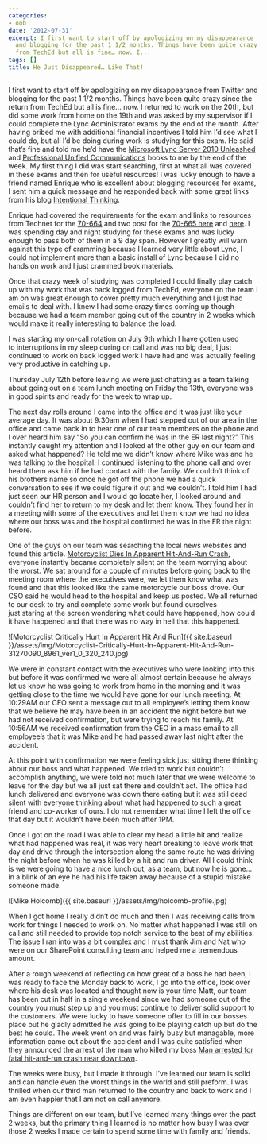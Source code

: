 ```yaml
---
categories:
- oob
date: '2012-07-31'
excerpt: I first want to start off by apologizing on my disappearance from Twitter
  and blogging for the past 1 1/2 months. Things have been quite crazy since the return
  from TechEd but all is fine… now. I...
tags: []
title: He Just Disappeared… Like That!
---
```


I first want to start off by apologizing on my disappearance from Twitter and blogging for the past 1 1/2 months. Things have been quite crazy since the return from TechEd but all is fine… now. I returned to work on the 20th, but did some work from home on the 19th and was asked by my supervisor if I could complete the Lync Administrator exams by the end of the month. After having bribed me with additional financial incentives I told him I’d see what I could do, but all I’d be doing during work is studying for this exam. He said that’s fine and told me he’d have the [Microsoft Lync Server 2010 Unleashed](http://www.amazon.com/gp/product/0672330342/ref=as_li_qf_sp_asin_tl?ie=UTF8&camp=1789&creative=9325&creativeASIN=0672330342&linkCode=as2&tag=mattblogsit-20) and [Professional Unified Communications](http://www.amazon.com/gp/product/0470939036/ref=as_li_qf_sp_asin_tl?ie=UTF8&camp=1789&creative=9325&creativeASIN=0470939036&linkCode=as2&tag=mattblogsit-20) books to me by the end of the week. My first thing I did was start searching, first at what all was covered in these exams and then for useful resources! I was lucky enough to have a friend named Enrique who is excellent about blogging resources for exams, I sent him a quick message and he responded back with some great links from his blog [Intentional Thinking](http://blog.enriquelima.com/).

Enrique had covered the requirements for the exam and links to resources from Technet for the [70-664](http://blog.enriquelima.com/2001/01/01/unofficial-prep-guide-for-ts-microsoft-lync-server-2010-configuring-70-664/) and two post for the [70-665 here](http://blog.enriquelima.com/2001/01/01/unofficial-prep-guide-for-pro-microsoft-lync-server-2010-administrator-70-665-part-1-of-2/) and [here](http://blog.enriquelima.com/2001/01/01/unofficial-prep-guide-for-pro-microsoft-lync-server-2010-administrator-70-665-part-2-of-2/). I was spending day and night studying for these exams and was lucky enough to pass both of them in a 9 day span. However I greatly will warn against this type of cramming because I learned very little about Lync, I could not implement more than a basic install of Lync because I did no hands on work and I just crammed book materials.

Once that crazy week of studying was completed I could finally play catch up with my work that was back logged from TechEd, everyone on the team I am on was great enough to cover pretty much everything and I just had emails to deal with. I knew I had some crazy times coming up though because we had a team member going out of the country in 2 weeks which would make it really interesting to balance the load.

I was starting my on-call rotation on July 9th which I have gotten used to interruptions in my sleep during on call and was no big deal, I just continued to work on back logged work I have had and was actually feeling very productive in catching up.

Thursday July 12th before leaving we were just chatting as a team talking about going out on a team lunch meeting on Friday the 13th, everyone was in good spirits and ready for the week to wrap up.

The next day rolls around I came into the office and it was just like your average day. It was about 9:30am when I had stepped out of our area in the office and came back in to hear one of our team members on the phone and I over heard him say “So you can confirm he was in the ER last night?” This instantly caught my attention and I looked at the other guy on our team and asked what happened? He told me we didn’t know where Mike was and he was talking to the hospital. I continued listening to the phone call and over heard them ask him if he had contact with the family. We couldn’t think of his brothers name so once he got off the phone we had a quick conversation to see if we could figure it out and we couldn’t. I told him I had just seen our HR person and I would go locate her, I looked around and couldn’t find her to return to my desk and let them know. They found her in a meeting with some of the executives and let them know we had no idea where our boss was and the hospital confirmed he was in the ER the night before.

One of the guys on our team was searching the local news websites and found this article. [Motorcyclist Dies In Apparent Hit-And-Run Crash](http://www.theindychannel.com/news/31269988/detail.html), everyone instantly became completely silent on the team worrying about the worst. We sat around for a couple of minutes before going back to the meeting room where the executives were, we let them know what was found and that this looked like the same motorcycle our boss drove. Our CSO said he would head to the hospital and keep us posted. We all returned to our desk to try and complete some work but found ourselves just staring at the screen wondering what could have happened, how could it have happened and that there was no way in hell that this happened.

![Motorcyclist Critically Hurt In Apparent Hit And Run]({{ site.baseurl }}/assets/img/Motorcyclist-Critically-Hurt-In-Apparent-Hit-And-Run-31270090_8961_ver1_0_320_240.jpg)

We were in constant contact with the executives who were looking into this but before it was confirmed we were all almost certain because he always let us know he was going to work from home in the morning and it was getting close to the time we would have gone for our lunch meeting. At 10:29AM our CEO sent a message out to all employee’s letting them know that we believe he may have been in an accident the night before but we had not received confirmation, but were trying to reach his family. At 10:56AM we received confirmation from the CEO in a mass email to all employee’s that it was Mike and he had passed away last night after the accident.

At this point with confirmation we were feeling sick just sitting there thinking about our boss and what happened. We tried to work but couldn’t accomplish anything, we were told not much later that we were welcome to leave for the day but we all just sat there and couldn’t act. The office had lunch delivered and everyone was down there eating but it was still dead silent with everyone thinking about what had happened to such a great friend and co-worker of ours. I do not remember what time I left the office that day but it wouldn’t have been much after 1PM.

Once I got on the road I was able to clear my head a little bit and realize what had happened was real, it was very heart breaking to leave work that day and drive through the intersection along the same route he was driving the night before when he was killed by a hit and run driver. All I could think is we were going to have a nice lunch out, as a team, but now he is gone… in a blink of an eye he had his life taken away because of a stupid mistake someone made.

![Mike Holcomb]({{ site.baseurl }}/assets/img/holcomb-profile.jpg)

When I got home I really didn’t do much and then I was receiving calls from work for things I needed to work on. No matter what happened I was still on call and still needed to provide top notch service to the best of my abilities. The issue I ran into was a bit complex and I must thank Jim and Nat who were on our SharePoint consulting team and helped me a tremendous amount.

After a rough weekend of reflecting on how great of a boss he had been, I was ready to face the Monday back to work, I go into the office, look over where his desk was located and thought now is your time Matt, our team has been cut in half in a single weekend since we had someone out of the country you must step up and you must continue to deliver solid support to the customers. We were lucky to have someone offer to fill in our bosses place but he gladly admitted he was going to be playing catch up but do the best he could. The week went on and was fairly busy but managable, more information came out about the accident and I was quite satisfied when they announced the arrest of the man who killed my boss [Man arrested for fatal hit-and-run crash near downtown](http://www.wthr.com/story/19015427/serious-motorcycle-accident-blocks-traffic-near-downtown).

The weeks were busy, but I made it through. I’ve learned our team is solid and can handle even the worst things in the world and still preform. I was thrilled when our third man returned to the country and back to work and I am even happier that I am not on call anymore.

Things are different on our team, but I’ve learned many things over the past 2 weeks, but the primary thing I learned is no matter how busy I was over those 2 weeks I made certain to spend some time with family and friends.